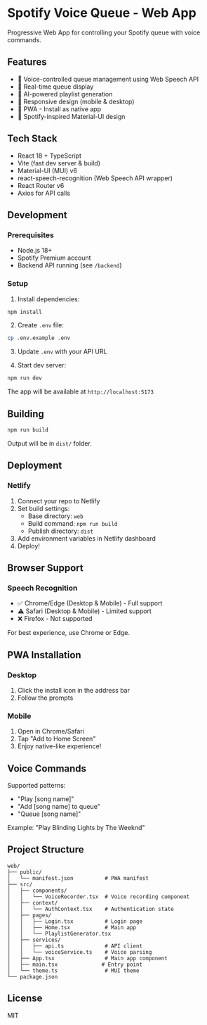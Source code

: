 # Spotify Voice Queue - Web App

Progressive Web App for controlling your Spotify queue with voice commands.

## Features

- 🎤 Voice-controlled queue management using Web Speech API
- 🎵 Real-time queue display
- 🤖 AI-powered playlist generation
- 📱 Responsive design (mobile & desktop)
- 💾 PWA - Install as native app
- 🎨 Spotify-inspired Material-UI design

## Tech Stack

- React 18 + TypeScript
- Vite (fast dev server & build)
- Material-UI (MUI) v6
- react-speech-recognition (Web Speech API wrapper)
- React Router v6
- Axios for API calls

## Development

### Prerequisites

- Node.js 18+
- Spotify Premium account
- Backend API running (see `/backend`)

### Setup

1. Install dependencies:
```bash
npm install
```

2. Create `.env` file:
```bash
cp .env.example .env
```

3. Update `.env` with your API URL

4. Start dev server:
```bash
npm run dev
```

The app will be available at `http://localhost:5173`

## Building

```bash
npm run build
```

Output will be in `dist/` folder.

## Deployment

### Netlify

1. Connect your repo to Netlify
2. Set build settings:
   - Base directory: `web`
   - Build command: `npm run build`
   - Publish directory: `dist`
3. Add environment variables in Netlify dashboard
4. Deploy!

## Browser Support

### Speech Recognition

- ✅ Chrome/Edge (Desktop & Mobile) - Full support
- ⚠️ Safari (Desktop & Mobile) - Limited support
- ❌ Firefox - Not supported

For best experience, use Chrome or Edge.

## PWA Installation

### Desktop
1. Click the install icon in the address bar
2. Follow the prompts

### Mobile
1. Open in Chrome/Safari
2. Tap "Add to Home Screen"
3. Enjoy native-like experience!

## Voice Commands

Supported patterns:
- "Play [song name]"
- "Add [song name] to queue"
- "Queue [song name]"

Example: "Play Blinding Lights by The Weeknd"

## Project Structure

```
web/
├── public/
│   └── manifest.json          # PWA manifest
├── src/
│   ├── components/
│   │   └── VoiceRecorder.tsx  # Voice recording component
│   ├── context/
│   │   └── AuthContext.tsx    # Authentication state
│   ├── pages/
│   │   ├── Login.tsx          # Login page
│   │   ├── Home.tsx           # Main app
│   │   └── PlaylistGenerator.tsx
│   ├── services/
│   │   ├── api.ts             # API client
│   │   └── voiceService.ts    # Voice parsing
│   ├── App.tsx                # Main app component
│   ├── main.tsx              # Entry point
│   └── theme.ts               # MUI theme
└── package.json
```

## License

MIT

